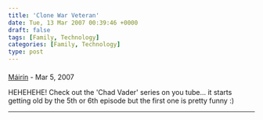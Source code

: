 ```yaml
---
title: 'Clone War Veteran'
date: Tue, 13 Mar 2007 00:39:46 +0000
draft: false
tags: [Family, Technology]
categories: [Family, Technology]
type: post
---
```



#### 
[Máirín](http://mihmo.livejournal.com/ "mairin@gmail.com") - <time datetime="2007-03-16 11:42:50">Mar 5, 2007</time>

HEHEHEHE! Check out the 'Chad Vader' series on you tube... it starts getting old by the 5th or 6th episode but the first one is pretty funny :)
<hr />
